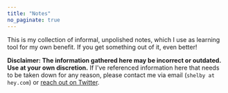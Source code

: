 ```yaml
---
title: "Notes"
no_paginate: true
---
```


This is my collection of informal, unpolished notes, which I use as learning tool for my own benefit. If you get something out of it, even better!

**Disclaimer: The information gathered here may be incorrect or outdated. Use at your own discretion.** If I've referenced information here that needs to be taken down for any reason, please contact me via email (`shelby at hey.com`) or [reach out on Twitter](https://twitter.com/shelbyspees).
